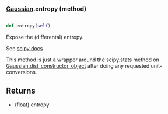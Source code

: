 ### [Gaussian](Gaussian.md).entropy (method)


```py

def entropy(self)

```



Expose the (differental) entropy.

See [scipy docs](https://docs.scipy.org/doc/scipy/reference/generated/scipy.stats.rv_continuous.entropy.html)

This method is just a wrapper around the scipy.stats method on
[Gaussian.dist_constructor_object](Gaussian.dist_constructor_object.md) after doing any requested unit-conversions.

Returns
---------
* (float) entropy

